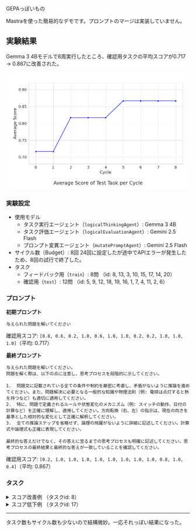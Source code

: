 GEPAっぽいもの

Mastraを使った簡易的なデモです。プロンプトのマージは実装していません。

## 実験結果

Gemma 3 4Bモデルで8周実行したところ、確認用タスクの平均スコアが0.717 → 0.867に改善された。

<p align="center">
  <img src="./img/result.png" alt="experiment-result" width="480">
</p>

### 実験設定

- 使用モデル
  - タスク実行エージェント（`logicalThinkingAgent`）: Gemma 3 4B
  - タスク評価エージェント（`logicalEvaluationAgent`）: Gemini 2.5 Flash
  - プロンプト変異エージェント（`mutatePromptAgent`）: Gemini 2.5 Flash
- サイクル数（Budget）: 8回
  24回に設定したが途中でAPIエラーが発生したため、8回の試行で終了した。
- タスク
  - フィードバック用（`train`）: 8問 （id: 8, 13, 3, 10, 15, 17, 14, 20）
  - 確認用（`test`）: 12問 （id: 5, 9, 12, 18, 19, 16, 1, 7, 4, 11, 2, 6）

### プロンプト

**初期プロンプト**

```
与えられた問題を解いてください
```

確認用スコア: `[0.8, 0.6, 0.2, 1.0, 0.6, 1.0, 1.0, 0.2, 0.2, 1.0, 1.0, 1.0]`（平均: 0.717）

**最終プロンプト**

```
与えられた問題を解いてください。
問題を解く際は、以下の点に注意し、思考プロセスを段階的に示してください。

1.  問題文に記載されている全ての条件や制約を厳密に考慮し、矛盾がないように推論を進めてください。また、問題解決に必要となる一般的な知識や物理法則（例: 電球は点灯すると熱を持つなど）も適切に適用してください。
2.  特に、問題で定義されるルールや状態変化のメカニズム（例: スイッチの動作、日付の計算など）を正確に理解し、適用してください。方向転換（右、左）の指示は、現在の向きを基準とした相対的な変化として正確に解釈してください。
3.  全ての推論ステップを省略せず、論理の飛躍がないように詳細に記述してください。計算式や論理式も正確に表現してください。

最終的な答えだけでなく、その答えに至るまでの思考プロセスも明確に記述してください。思考プロセスの最終結果と最終的な答えが一致していることを確認してください。
```

確認用スコア: `[0.2, 1.0, 1.0, 1.0, 1.0, 1.0, 1.0, 1.0, 1.0, 0.8, 1.0, 0.4]`（平均: 0.867）

### タスク

<details>
  <summary>スコア改善例 （タスクid: 8）</summary>
  
**問題文**: 4月5日は金曜日でした。その月の第4日曜日は何日ですか？

**初期プロンプトでの回答**:

```
4月5日は金曜日なので、4月6日は土曜日、4月7日は日曜日、4月8日は月曜日、4月9日は火曜日、4月10日は水曜日、4月11日は木曜日、4月12日は金曜日、4月13日は土曜日、4月14日は日曜日です。

したがって、4月の第4日曜日は4月14日です。
```

スコア: `0.2`

フィードバック:

```
AIは4月5日が金曜日であることから、4月7日が日曜日であること（第1日曜日）を正しく特定できています。しかし、そこから第4日曜日を導き出す思考プロセスに重大な誤りがあります。AIは日付を順に数え上げていますが、その中で「第4日曜日」を特定するロジックが欠落しており、4月14日を第4日曜日と誤って結論付けています。4月14日は第2日曜日です。正しい思考プロセスとしては、第1日曜日（4月7日）から7日ごとに日付を加算していくことで、第2日曜日（4月14日）、第3日曜日（4月21日）、第4日曜日（4月28日）を求める必要があります。
```

**最終プロンプトでの回答**:

```
問題文に与えられた条件は以下のとおりです。
* 4月5日は金曜日です。

この条件を使って、4月中の第4日曜日の日付を求める必要があります。

1. **4月5日が金曜日であることから、4月6日は土曜日、4月7日は日曜日です。** これは、1週間（7日）の基本的な知識に基づいています。

2. **4月7日は4月の第1日曜日です。**

3. **4月の第2日曜日:** 4月7日 + 7日 = 4月14日

4. **4月の第3日曜日:** 4月14日 + 7日 = 4月21日

5. **4月の第4日曜日:** 4月21日 + 7日 = 4月28日

したがって、その月の第4日曜日は4月28日です。

最終的な答え：4月28日
```

スコア: `1.0`

フィードバック:

```
AIの解答は、問題の条件を正確に把握し、論理的かつ段階的に正しい答えを導き出しています。4月5日が金曜日であることから、4月7日が第1日曜日であることを特定し、そこから7日ごとに日付を加算して第4日曜日を算出するプロセスは模範解答の思考プロセスと完全に一致しており、非常に明確で正確です。最終的な答えも正しく、完璧な解答です。
```

</details>

<details>
  <summary>スコア低下例 （タスクid: 17）</summary>
  
**問題文**:
オンラインショップで買い物をします。商品の合計金額が5,000円未満の場合、送料が500円かかります。5,000円以上の場合、送料は無料です。もし、3,000円の商品と2,500円の商品を買った場合、支払う総額はいくらになりますか？

**初期プロンプトでの回答**:

```
3,000円の商品と2,500円の商品を合わせた合計金額は5,500円です。

5,000円以上の買い物なので、送料は無料です。

したがって、支払う総額は5,500円です。
```

スコア: `1.0`

フィードバック:

```
AIの解答は、問題文の条件を正確に理解し、論理的な思考プロセスを経て最終的な答えを導き出しています。

**良い点:**
*   商品の合計金額（3,000円 + 2,500円 = 5,500円）を正しく計算しています。
*   合計金額が5,000円以上の場合に送料が無料になるという条件を正確に適用し、送料が0円であることを適切に判断しています。
*   最終的な支払総額（5,500円 + 0円 = 5,500円）も正しく計算されています。

思考プロセス、最終的な答えともに完璧です。
```

**最終プロンプトでの回答**:

```
問題文の条件を整理します。

*   商品の合計金額が5,000円未満の場合、送料は500円
*   商品の合計金額が5,000円以上の場合は、送料は無料

購入する商品: 3,000円の商品と2,500円の商品

1.  **合計金額を計算する**:
    3,000円 + 2,500円 = 5,500円

2.  **送料の判定**:
    合計金額が5,500円であるため、5,000円以上なので、送料は無料です。

3.  **支払う総額を計算する**:
    商品の合計金額（5,500円）から送料（500円）を引きます。
    5,500円 - 500円 = 5,000円

**答え**: 支払う総額は5,000円です。
```

スコア: `0.2`

フィードバック:

```
AIは問題の条件整理と商品の合計金額の計算、そして送料が無料になるという判断までは正しく行っています。しかし、最終的な支払総額の計算において、直前のステップで「送料は無料」と正しく判断したにもかかわらず、誤って「500円」を送料として使用し、さらにそれを合計金額から「引いて」しまっています。これは思考プロセスにおける重大な矛盾と計算ミスです。

正しい計算は以下の通りです。
1. 商品の合計金額: 3,000円 + 2,500円 = 5,500円
2. 送料の判定: 合計金額が5,500円なので、5,000円以上となり送料は無料（0円）。
3. 支払う総額: 5,500円（商品代金） + 0円（送料） = 5,500円
```

</details>

---

タスク数もサイクル数も少ないので結構微妙。一応それっぽい結果になった。
